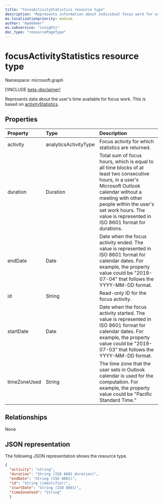 ```yaml
---
title: "focusActivityStatistics resource type"
description: "Represents information about individual focus work for users"
ms.localizationpriority: medium
author: "madehmer"
ms.subservice: "insights"
doc_type: "resourcePageType"
---
```


# focusActivityStatistics resource type

Namespace: microsoft.graph

[!INCLUDE [beta-disclaimer](../../includes/beta-disclaimer.md)]

Represents data about the user's time available for focus work. This is based on [activityStatistics](../resources/activitystatistics.md).

## Properties

| Property     | Type        | Description |
|:-------------|:------------|:------------|
|activity|analyticsActivityType| Focus activity for which statistics are returned.|
|duration|Duration|Total sum of focus hours, which is equal to all time blocks of at least two consecutive hours, in a user's Microsoft Outlook calendar without a meeting with other people within the user's set work hours. The value is represented in ISO 8601 format for durations.|
|endDate|Date|Date when the focus activity ended. The value is represented in ISO 8601 format for calendar dates. For example, the property value could be "2019-07-04" that follows the YYYY-MM-DD format.|
|id|String| Read-only ID for the focus activity.|
|startDate|Date|Date when the focus activity started. The value is represented in ISO 8601 format for calendar dates. For example, the property value could be "2019-07-03" that follows the YYYY-MM-DD format.|
|timeZoneUsed|String|The time zone that the user sets in Outlook calendar is used for the computation. For example, the property value could be "Pacific Standard Time."|

## Relationships

None

## JSON representation

The following JSON representation shows the resource type.

<!-- {
  "blockType": "resource",
  "baseType": "microsoft.graph.activityStatistics",
  "keyProperty": "id",
  "optionalProperties": [

  ],
  "@odata.type": "microsoft.graph.focusActivityStatistics"
}--> 

```json
{
  "activity": "string",
  "duration": "String (ISO 8601 duration)",
  "endDate": "String (ISO 8601)",
  "id": "String (identifier)",
  "startDate": "String (ISO 8601)",
  "timeZoneUsed": "String"
  }
```

<!-- uuid: 16cd6b66-4b1a-43a1-adaf-3a886856ed98
2019-02-04 14:57:30 UTC -->
<!-- {
  "type": "#page.annotation",
  "description": "focusActivityStatistics resource",
  "keywords": "",
  "section": "documentation",
  "tocPath": ""
}-->

